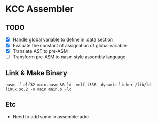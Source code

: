 # KCC Assembler

## TODO
- [x] Handle global variable to define in .data section
- [x] Evaluate the constant of assignation of global variable
- [x] Translate AST to pre-ASM
- [ ] Transform pre-ASM to nasm style assembly language

## Link & Make Binary
`nasm -f elf32 main.nasm && ld -melf_i386 -dynamic-linker /lib/ld-linux.so.2 -o main main.o -lc`

## Etc
- Need to add some in assemble-addr
